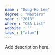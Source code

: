 ```yaml
---
name : "Dong-Ho Lee"
degree : "Masters"
year : "2018"
where : "CEA List"
website : ""
tags : ["alum"]
---
```

Add description here.
